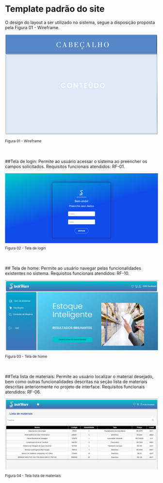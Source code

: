 # Template padrão do site 

 O design do layout a ser utilizado no sistema, segue  a disposição proposta pela Figura 01 - Wireframe.

 ![Exemplo de Wireframe](img/templatesw.png)<sub>  Figura 01 - Wireframe <sub>


<br>
<br>
##Tela de login: Permite ao usuário acessar o sistema ao preencher os campos solicitados. Requisitos funcionais atendidos: RF-01.

![Exemplo de Wireframe](img/9-tela-login-proj.PNG) <sub> Figura 02 - Tela de login<sub>


<br>
<br>
## Tela de home: Permite ao usuário navegar pelas funcionalidades existentes no sistema.  Requisitos funcionais atendidos: RF-10.

![Exemplo de Wireframe](img/8-tela-home-usuario-proj.PNG)<sub> Figura 03 - Tela de home <sub>


<br>
<br>
##Tela lista de materiais: Permite ao usuário localizar o material desejado, bem como outras funcionalidades descritas na seção lista de materiais descritas anteriormente no projeto de interface. Requisitos funcionais atendidos: RF-06.

![Exemplo de Wireframe](img/7-lista-materiais-proj.PNG)<sub> Figura 04 - Tela lista de materiais <sub>

